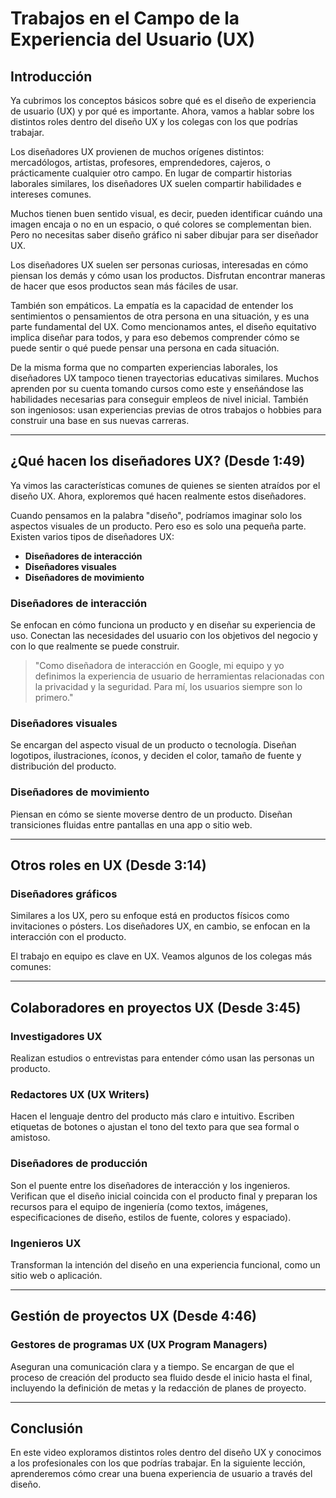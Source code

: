 # Trabajos en el Campo de la Experiencia del Usuario (UX)

## Introducción

Ya cubrimos los conceptos básicos sobre qué es el diseño de experiencia de usuario (UX) y por qué es importante. Ahora, vamos a hablar sobre los distintos roles dentro del diseño UX y los colegas con los que podrías trabajar.

Los diseñadores UX provienen de muchos orígenes distintos: mercadólogos, artistas, profesores, emprendedores, cajeros, o prácticamente cualquier otro campo. En lugar de compartir historias laborales similares, los diseñadores UX suelen compartir habilidades e intereses comunes.

Muchos tienen buen sentido visual, es decir, pueden identificar cuándo una imagen encaja o no en un espacio, o qué colores se complementan bien. Pero no necesitas saber diseño gráfico ni saber dibujar para ser diseñador UX.

Los diseñadores UX suelen ser personas curiosas, interesadas en cómo piensan los demás y cómo usan los productos. Disfrutan encontrar maneras de hacer que esos productos sean más fáciles de usar.

También son empáticos. La empatía es la capacidad de entender los sentimientos o pensamientos de otra persona en una situación, y es una parte fundamental del UX. Como mencionamos antes, el diseño equitativo implica diseñar para todos, y para eso debemos comprender cómo se puede sentir o qué puede pensar una persona en cada situación.

De la misma forma que no comparten experiencias laborales, los diseñadores UX tampoco tienen trayectorias educativas similares. Muchos aprenden por su cuenta tomando cursos como este y enseñándose las habilidades necesarias para conseguir empleos de nivel inicial. También son ingeniosos: usan experiencias previas de otros trabajos o hobbies para construir una base en sus nuevas carreras.

---

## ¿Qué hacen los diseñadores UX? (Desde 1:49)

Ya vimos las características comunes de quienes se sienten atraídos por el diseño UX. Ahora, exploremos qué hacen realmente estos diseñadores.

Cuando pensamos en la palabra "diseño", podríamos imaginar solo los aspectos visuales de un producto. Pero eso es solo una pequeña parte. Existen varios tipos de diseñadores UX:

- **Diseñadores de interacción**
- **Diseñadores visuales**
- **Diseñadores de movimiento**

### Diseñadores de interacción

Se enfocan en cómo funciona un producto y en diseñar su experiencia de uso. Conectan las necesidades del usuario con los objetivos del negocio y con lo que realmente se puede construir.

> "Como diseñadora de interacción en Google, mi equipo y yo definimos la experiencia de usuario de herramientas relacionadas con la privacidad y la seguridad. Para mí, los usuarios siempre son lo primero."

### Diseñadores visuales

Se encargan del aspecto visual de un producto o tecnología. Diseñan logotipos, ilustraciones, íconos, y deciden el color, tamaño de fuente y distribución del producto.

### Diseñadores de movimiento

Piensan en cómo se siente moverse dentro de un producto. Diseñan transiciones fluidas entre pantallas en una app o sitio web.

---

## Otros roles en UX (Desde 3:14)

### Diseñadores gráficos

Similares a los UX, pero su enfoque está en productos físicos como invitaciones o pósters. Los diseñadores UX, en cambio, se enfocan en la interacción con el producto.

El trabajo en equipo es clave en UX. Veamos algunos de los colegas más comunes:

---

## Colaboradores en proyectos UX (Desde 3:45)

### Investigadores UX

Realizan estudios o entrevistas para entender cómo usan las personas un producto.

### Redactores UX (UX Writers)

Hacen el lenguaje dentro del producto más claro e intuitivo. Escriben etiquetas de botones o ajustan el tono del texto para que sea formal o amistoso.

### Diseñadores de producción

Son el puente entre los diseñadores de interacción y los ingenieros. Verifican que el diseño inicial coincida con el producto final y preparan los recursos para el equipo de ingeniería (como textos, imágenes, especificaciones de diseño, estilos de fuente, colores y espaciado).

### Ingenieros UX

Transforman la intención del diseño en una experiencia funcional, como un sitio web o aplicación.

---

## Gestión de proyectos UX (Desde 4:46)

### Gestores de programas UX (UX Program Managers)

Aseguran una comunicación clara y a tiempo. Se encargan de que el proceso de creación del producto sea fluido desde el inicio hasta el final, incluyendo la definición de metas y la redacción de planes de proyecto.

---

## Conclusión

En este video exploramos distintos roles dentro del diseño UX y conocimos a los profesionales con los que podrías trabajar. En la siguiente lección, aprenderemos cómo crear una buena experiencia de usuario a través del diseño.

